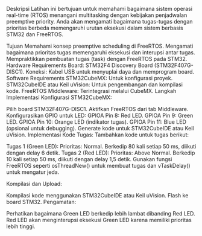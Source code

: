 Deskripsi
Latihan ini bertujuan untuk memahami bagaimana sistem operasi real-time (RTOS) menangani multitasking dengan kebijakan penjadwalan preemptive priority. Anda akan mengamati bagaimana tugas-tugas dengan prioritas berbeda memengaruhi urutan eksekusi dalam sistem berbasis STM32 dan FreeRTOS.

Tujuan
Memahami konsep preemptive scheduling di FreeRTOS.
Mengamati bagaimana prioritas tugas memengaruhi eksekusi dan interupsi antar tugas.
Mempraktikkan pembuatan tugas (task) dengan FreeRTOS pada STM32.
Hardware Requirements
Board: STM32F4 Discovery Board (STM32F407G-DISC1).
Koneksi: Kabel USB untuk menyuplai daya dan memprogram board.
Software Requirements
STM32CubeMX: Untuk konfigurasi proyek.
STM32CubeIDE atau Keil uVision: Untuk pengembangan dan kompilasi kode.
FreeRTOS Middleware: Terintegrasi melalui CubeMX.
Langkah Implementasi
Konfigurasi STM32CubeMX:

Pilih board STM32F407G-DISC1.
Aktifkan FreeRTOS dari tab Middleware.
Konfigurasikan GPIO untuk LED:
GPIOA Pin 8: Red LED.
GPIOA Pin 9: Green LED.
GPIOA Pin 10: Orange LED (indikator tugas).
GPIOA Pin 11: Blue LED (opsional untuk debugging).
Generate kode untuk STM32CubeIDE atau Keil uVision.
Implementasi Kode Tugas: Tambahkan kode untuk tugas berikut:

Tugas 1 (Green LED):
Prioritas: Normal.
Berkedip 80 kali setiap 50 ms, diikuti dengan delay 6 detik.
Tugas 2 (Red LED):
Prioritas: Above Normal.
Berkedip 10 kali setiap 50 ms, diikuti dengan delay 1,5 detik.
Gunakan fungsi FreeRTOS seperti osThreadNew() untuk membuat tugas dan vTaskDelay() untuk mengatur jeda.

Kompilasi dan Upload:

Kompilasi kode menggunakan STM32CubeIDE atau Keil uVision.
Flash ke board STM32.
Pengamatan:

Perhatikan bagaimana Green LED berkedip lebih lambat dibanding Red LED.
Red LED akan menginterupsi eksekusi Green LED karena memiliki prioritas lebih tinggi.
